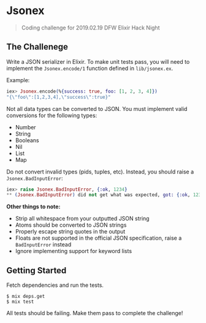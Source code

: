 # Jsonex

> Coding challenge for 2019.02.19 DFW Elixir Hack Night

## The Challenege

Write a JSON serializer in Elixir. To make unit tests pass, you will need to
implement the `Jsonex.encode/1` function defined in `lib/jsonex.ex`.

Example:

```elixir
iex> Jsonex.encode(%{success: true, foo: [1, 2, 3, 4]})
"{\"foo\":[1,2,3,4],\"success\":true}"
```

Not all data types can be converted to JSON. You must implement valid
conversions for the following types:

- Number
- String
- Booleans
- Nil
- List
- Map

Do not convert invalid types (pids, tuples, etc). Instead, you should raise a
`Jsonex.BadInputError`:

```elixir
iex> raise Jsonex.BadInputError, {:ok, 1234}
** (Jsonex.BadInputError) did not get what was expected, got: {:ok, 1234}
```

**Other things to note:**

- Strip all whitespace from your outputted JSON string
- Atoms should be converted to JSON strings
- Properly escape string quotes in the output
- Floats are not supported in the official JSON specification, raise a
  `BadInputError` instead
- Ignore implementing support for keyword lists

## Getting Started

Fetch dependencies and run the tests.

```
$ mix deps.get
$ mix test
```

All tests should be failing. Make them pass to complete the challenge!
